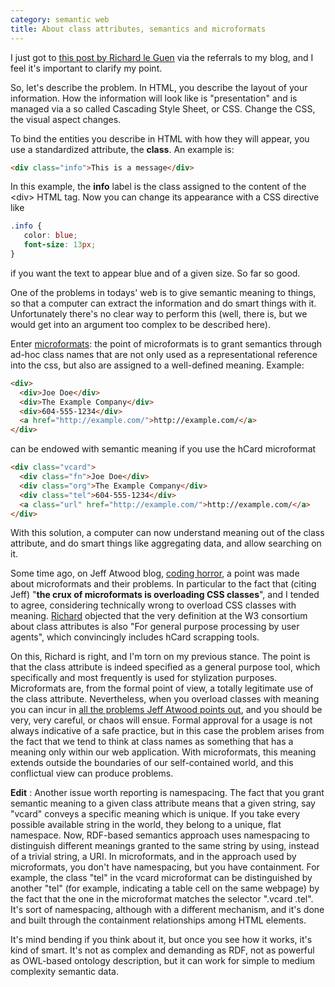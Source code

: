 ```yaml
---
category: semantic web
title: About class attributes, semantics and microformats
---
```


I just got to [this post by Richard le
Guen](http://richard.jp.leguen.ca/not-blog/a-css-class) via the
referrals to my blog, and I feel it\'s important to clarify my point.

So, let\'s describe the problem. In HTML, you describe the layout of
your information. How the information will look like is \"presentation\"
and is managed via a so called Cascading Style Sheet, or CSS. Change the
CSS, the visual aspect changes.

To bind the entities you describe in HTML with how they will appear, you
use a standardized attribute, the **class**. An example is:

```html
<div class="info">This is a message</div>
```

In this example, the **info** label is the class assigned to the content
of the \<div\> HTML tag. Now you can change its appearance with a CSS
directive like

```css
.info {
   color: blue;
   font-size: 13px;
}
```

if you want the text to appear blue and of a given size. So far so good.

One of the problems in todays\' web is to give semantic meaning to
things, so that a computer can extract the information and do smart
things with it. Unfortunately there\'s no clear way to perform this
(well, there is, but we would get into an argument too complex to be
described here).

Enter [microformats](http://en.wikipedia.org/wiki/Microformat): the
point of microformats is to grant semantics through ad-hoc class names
that are not only used as a representational reference into the css, but
also are assigned to a well-defined meaning. Example:

```html
<div>
  <div>Joe Doe</div>
  <div>The Example Company</div>
  <div>604-555-1234</div>
  <a href="http://example.com/">http://example.com/</a>
</div>
```

can be endowed with semantic meaning if you use the hCard microformat

```html
<div class="vcard">
  <div class="fn">Joe Doe</div>
  <div class="org">The Example Company</div>
  <div class="tel">604-555-1234</div>
  <a class="url" href="http://example.com/">http://example.com/</a>
</div>
```

With this solution, a computer can now understand meaning out of the
class attribute, and do smart things like aggregating data, and allow
searching on it.

Some time ago, on Jeff Atwood blog, [coding
horror](http://www.codinghorror.com/blog/2009/12/microformats-boon-or-bane.html),
a point was made about microformats and their problems. In particular to
the fact that (citing Jeff) \"**the crux of microformats is overloading
CSS classes**\", and I tended to agree, considering technically wrong to
overload CSS classes with meaning.
[Richard](http://richard.jp.leguen.ca/not-blog/a-css-class) objected
that the very definition at the W3 consortium about class attributes is
also \"For general purpose processing by user agents\", which
convincingly includes hCard scrapping tools.

On this, Richard is right, and I\'m torn on my previous stance. The
point is that the class attribute is indeed specified as a general
purpose tool, which specifically and most frequently is used for
stylization purposes. Microformats are, from the formal point of view, a
totally legitimate use of the class attribute. Nevertheless, when you
overload classes with meaning you can incur in [all the problems Jeff
Atwood points
out](http://www.codinghorror.com/blog/2009/12/microformats-boon-or-bane.html),
and you should be very, very careful, or chaos will ensue. Formal
approval for a usage is not always indicative of a safe practice, but in
this case the problem arises from the fact that we tend to think at
class names as something that has a meaning only within our web
application. With microformats, this meaning extends outside the
boundaries of our self-contained world, and this conflictual view can
produce problems.

**Edit** : Another issue worth reporting is namespacing. The fact that
you grant semantic meaning to a given class attribute means that a given
string, say \"vcard\" conveys a specific meaning which is unique. If you
take every possible available string in the world, they belong to a
unique, flat namespace. Now, RDF-based semantics approach uses
namespacing to distinguish different meanings granted to the same string
by using, instead of a trivial string, a URI. In microformats, and in
the approach used by microformats, you don\'t have namespacing, but you
have containment. For example, the class \"tel\" in the vcard
microformat can be distinguished by another \"tel\" (for example,
indicating a table cell on the same webpage) by the fact that the one in
the microformat matches the selector \".vcard .tel\". It\'s sort of
namespacing, although with a different mechanism, and it\'s done and
built through the containment relationships among HTML elements.

It\'s mind bending if you think about it, but once you see how it works,
it\'s kind of smart. It\'s not as complex and demanding as RDF, not as
powerful as OWL-based ontology description, but it can work for simple
to medium complexity semantic data.
